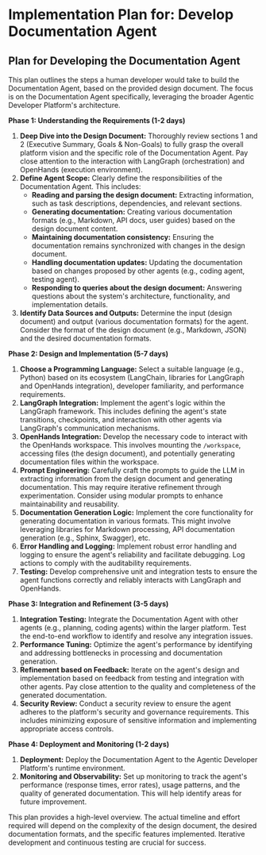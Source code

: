 # Implementation Plan for: Develop Documentation Agent

## Plan for Developing the Documentation Agent

This plan outlines the steps a human developer would take to build the Documentation Agent, based on the provided design document.  The focus is on the Documentation Agent specifically, leveraging the broader Agentic Developer Platform's architecture.

**Phase 1: Understanding the Requirements (1-2 days)**

1. **Deep Dive into the Design Document:** Thoroughly review sections 1 and 2 (Executive Summary, Goals & Non-Goals) to fully grasp the overall platform vision and the specific role of the Documentation Agent.  Pay close attention to the interaction with LangGraph (orchestration) and OpenHands (execution environment).
2. **Define Agent Scope:** Clearly define the responsibilities of the Documentation Agent. This includes:
    * **Reading and parsing the design document:** Extracting information, such as task descriptions, dependencies, and relevant sections.
    * **Generating documentation:** Creating various documentation formats (e.g., Markdown, API docs, user guides) based on the design document content.
    * **Maintaining documentation consistency:** Ensuring the documentation remains synchronized with changes in the design document.
    * **Handling documentation updates:** Updating the documentation based on changes proposed by other agents (e.g., coding agent, testing agent).
    * **Responding to queries about the design document:** Answering questions about the system's architecture, functionality, and implementation details.
3. **Identify Data Sources and Outputs:** Determine the input (design document) and output (various documentation formats) for the agent.  Consider the format of the design document (e.g., Markdown, JSON) and the desired documentation formats.

**Phase 2: Design and Implementation (5-7 days)**

1. **Choose a Programming Language:** Select a suitable language (e.g., Python) based on its ecosystem (LangChain, libraries for LangGraph and OpenHands integration), developer familiarity, and performance requirements.
2. **LangGraph Integration:**  Implement the agent's logic within the LangGraph framework. This includes defining the agent's state transitions, checkpoints, and interaction with other agents via LangGraph's communication mechanisms.
3. **OpenHands Integration:** Develop the necessary code to interact with the OpenHands workspace. This involves mounting the `/workspace`, accessing files (the design document), and potentially generating documentation files within the workspace.
4. **Prompt Engineering:** Carefully craft the prompts to guide the LLM in extracting information from the design document and generating documentation. This may require iterative refinement through experimentation. Consider using modular prompts to enhance maintainability and reusability.
5. **Documentation Generation Logic:** Implement the core functionality for generating documentation in various formats. This might involve leveraging libraries for Markdown processing, API documentation generation (e.g., Sphinx, Swagger), etc.
6. **Error Handling and Logging:** Implement robust error handling and logging to ensure the agent's reliability and facilitate debugging.  Log actions to comply with the auditability requirements.
7. **Testing:** Develop comprehensive unit and integration tests to ensure the agent functions correctly and reliably interacts with LangGraph and OpenHands.

**Phase 3: Integration and Refinement (3-5 days)**

1. **Integration Testing:** Integrate the Documentation Agent with other agents (e.g., planning, coding agents) within the larger platform. Test the end-to-end workflow to identify and resolve any integration issues.
2. **Performance Tuning:** Optimize the agent's performance by identifying and addressing bottlenecks in processing and documentation generation.
3. **Refinement based on Feedback:** Iterate on the agent's design and implementation based on feedback from testing and integration with other agents.  Pay close attention to the quality and completeness of the generated documentation.
4. **Security Review:** Conduct a security review to ensure the agent adheres to the platform's security and governance requirements. This includes minimizing exposure of sensitive information and implementing appropriate access controls.


**Phase 4: Deployment and Monitoring (1-2 days)**

1. **Deployment:** Deploy the Documentation Agent to the Agentic Developer Platform's runtime environment.
2. **Monitoring and Observability:** Set up monitoring to track the agent's performance (response times, error rates), usage patterns, and the quality of generated documentation. This will help identify areas for future improvement.


This plan provides a high-level overview.  The actual timeline and effort required will depend on the complexity of the design document, the desired documentation formats, and the specific features implemented.  Iterative development and continuous testing are crucial for success.

